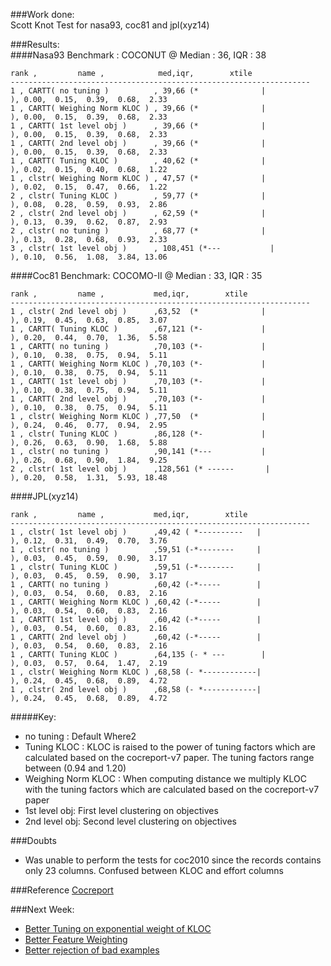 ###Work done:<br>
Scott Knot Test for nasa93, coc81 and jpl(xyz14)

###Results:<br>
####Nasa93
Benchmark : COCONUT @ Median : 36, IQR : 38
```
rank ,         name ,            med,iqr,        xtile
-------------------------------------------------------------------
1 , CARTT( no tuning )          , 39,66 (*              |              ), 0.00,  0.15,  0.39,  0.68,  2.33
1 , CARTT( Weighing Norm KLOC ) , 39,66 (*              |              ), 0.00,  0.15,  0.39,  0.68,  2.33
1 , CARTT( 1st level obj )      , 39,66 (*              |              ), 0.00,  0.15,  0.39,  0.68,  2.33
1 , CARTT( 2nd level obj )      , 39,66 (*              |              ), 0.00,  0.15,  0.39,  0.68,  2.33
1 , CARTT( Tuning KLOC )        , 40,62 (*              |              ), 0.02,  0.15,  0.40,  0.68,  1.22
1 , clstr( Weighing Norm KLOC ) , 47,57 (*              |              ), 0.02,  0.15,  0.47,  0.66,  1.22
2 , clstr( Tuning KLOC )        , 59,77 (*              |              ), 0.08,  0.28,  0.59,  0.93,  2.86
2 , clstr( 2nd level obj )      , 62,59 (*              |              ), 0.13,  0.39,  0.62,  0.87,  2.93
2 , clstr( no tuning )          , 68,77 (*              |              ), 0.13,  0.28,  0.68,  0.93,  2.33
3 , clstr( 1st level obj )      , 108,451 (*---           |              ), 0.10,  0.56,  1.08,  3.84, 13.06
```

####Coc81
Benchmark: COCOMO-II @ Median : 33, IQR : 35
```
rank ,         name ,           med,iqr,        xtile
-------------------------------------------------------------------
1 , clstr( 2nd level obj )      ,63,52  (*              |              ), 0.19,  0.45,  0.63,  0.85,  3.07
1 , CARTT( Tuning KLOC )        ,67,121 (*-             |              ), 0.20,  0.44,  0.70,  1.36,  5.58
1 , CARTT( no tuning )          ,70,103 (*-             |              ), 0.10,  0.38,  0.75,  0.94,  5.11
1 , CARTT( Weighing Norm KLOC ) ,70,103 (*-             |              ), 0.10,  0.38,  0.75,  0.94,  5.11
1 , CARTT( 1st level obj )      ,70,103 (*-             |              ), 0.10,  0.38,  0.75,  0.94,  5.11
1 , CARTT( 2nd level obj )      ,70,103 (*-             |              ), 0.10,  0.38,  0.75,  0.94,  5.11
1 , clstr( Weighing Norm KLOC ) ,77,50  (*              |              ), 0.24,  0.46,  0.77,  0.94,  2.95
1 , clstr( Tuning KLOC )        ,86,128 (*-             |              ), 0.26,  0.63,  0.90,  1.68,  5.88
1 , clstr( no tuning )          ,90,141 (*---           |              ), 0.26,  0.68,  0.90,  1.84,  9.25
2 , clstr( 1st level obj )      ,128,561 (* ------       |              ), 0.20,  0.58,  1.31,  5.93, 18.48
```

####JPL(xyz14)

```
rank ,         name ,           med,iqr,        xtile
-------------------------------------------------------------------
1 , clstr( 1st level obj )      ,49,42 ( *----------   |              ), 0.12,  0.31,  0.49,  0.70,  3.76
1 , clstr( no tuning )          ,59,51 (-*--------     |              ), 0.03,  0.45,  0.59,  0.90,  3.17
1 , clstr( Tuning KLOC )        ,59,51 (-*--------     |              ), 0.03,  0.45,  0.59,  0.90,  3.17
1 , CARTT( no tuning )          ,60,42 (-*-----        |              ), 0.03,  0.54,  0.60,  0.83,  2.16
1 , CARTT( Weighing Norm KLOC ) ,60,42 (-*-----        |              ), 0.03,  0.54,  0.60,  0.83,  2.16
1 , CARTT( 1st level obj )      ,60,42 (-*-----        |              ), 0.03,  0.54,  0.60,  0.83,  2.16
1 , CARTT( 2nd level obj )      ,60,42 (-*-----        |              ), 0.03,  0.54,  0.60,  0.83,  2.16
1 , CARTT( Tuning KLOC )        ,64,135 (- * ---        |              ), 0.03,  0.57,  0.64,  1.47,  2.19
1 , clstr( Weighing Norm KLOC ) ,68,58 (- *------------|              ), 0.24,  0.45,  0.68,  0.89,  4.72
1 , clstr( 2nd level obj )      ,68,58 (- *------------|              ), 0.24,  0.45,  0.68,  0.89,  4.72

```
#####Key:
- no tuning : Default Where2
- Tuning KLOC : KLOC is raised to the power of tuning factors which are calculated based on the cocreport-v7 paper. The tuning factors range between (0.94 and 1.20)
- Weighing Norm KLOC : When computing distance we multiply KLOC with the tuning factors which are calculated based on the cocreport-v7 paper
- 1st level obj: First level clustering on objectives
- 2nd level obj: Second level clustering on objectives


###Doubts
- Was unable to perform the tests for coc2010 since the records contains only 23 columns. Confused between KLOC and effort columns

###Reference
[Cocreport](https://github.com/ai-se/george/tree/master/References/cocreport-v7.pdf)

###Next Week:
- [Better Tuning on exponential weight of KLOC](https://github.com/ai-se/george/issues/9)
- [Better Feature Weighting](https://github.com/ai-se/george/issues/5)
- [Better rejection of bad examples](https://github.com/ai-se/george/issues/4)


